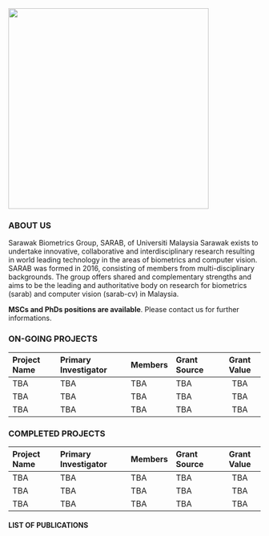 <img src="https://dl.dropboxusercontent.com/s/mg63bc86dt38jow/SARAB.jpeg" width="400">

### ABOUT US
Sarawak Biometrics Group, SARAB, of Universiti Malaysia Sarawak exists to undertake innovative, collaborative and interdisciplinary research resulting in world leading technology in the areas of biometrics and computer vision. SARAB was formed in 2016, consisting of members from multi-disciplinary backgrounds. The group offers shared and complementary strengths and aims to be the leading and authoritative body on research for biometrics (sarab) and computer vision (sarab-cv) in Malaysia.

**MSCs and PhDs positions are available**. Please contact us for further informations.

### ON-GOING PROJECTS
Project Name | Primary Investigator | Members | Grant Source | Grant Value
:------------ | :---------------------|:---------|:--------------|:-------------:
TBA | TBA | TBA | TBA | TBA |
TBA | TBA | TBA | TBA | TBA |
TBA | TBA | TBA | TBA | TBA |

### COMPLETED PROJECTS
Project Name | Primary Investigator | Members | Grant Source | Grant Value
:------------ | :---------------------|:---------|:--------------|:-------------:
TBA | TBA | TBA | TBA | TBA |
TBA | TBA | TBA | TBA | TBA |
TBA | TBA | TBA | TBA | TBA |

#### LIST OF PUBLICATIONS

